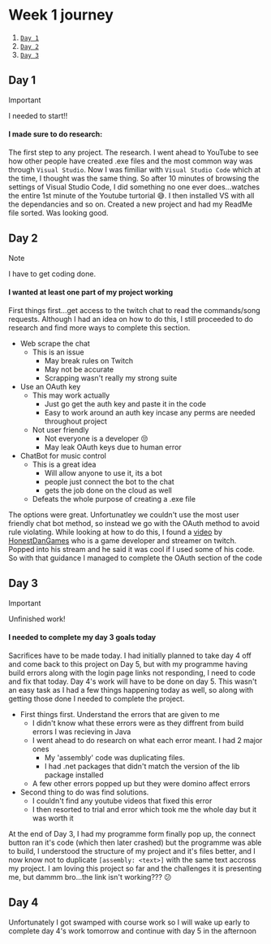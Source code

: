 # Week 1 journey
1. [`Day 1`](#day-1)
2. [`Day 2`](#day-2)
3. [`Day 3`](#day-3)

## Day 1
> [!IMPORTANT]
> I needed to start!!
#### I made sure to do research:
The first step to any project. The research. I went ahead to YouTube to see how other people have created .exe files and the most common way was through `Visual Studio`. Now I was fimiliar with `Visual Studio Code` which at the time, I thought was the same thing. So after 10 minutes of browsing the settings of Visual Studio Code, I did something no one ever does...watches the entire 1st minute of the Youtube turtorial :sweat_smile:. I then installed VS with all the dependancies and so on. Created a new project and had my ReadMe file sorted. Was looking good.

## Day 2
> [!NOTE]
> I have to get coding done.
#### I wanted at least one part of my project working
First things first...get access to the twitch chat to read the commands/song requests. Although I had an idea on how to do this, I still proceeded to do research and find more ways to complete this section.
- Web scrape the chat
  - This is an issue
    - May break rules on Twitch
    - May not be accurate
    - Scrapping wasn't really my strong suite
- Use an OAuth key
  - This may work actually
    - Just go get the auth key and paste it in the code
    - Easy to work around an auth key incase any perms are needed throughout project
  - Not user friendly
    - Not everyone is a developer :unamused:
    - May leak OAuth keys due to human error
- ChatBot for music control
  - This is a great idea
    - Will allow anyone to use it, its a bot
    - people just connect the bot to the chat
    - gets the job done on the cloud as well
  - Defeats the whole purpose of creating a .exe file

The options were great. Unfortunatley we couldn't use the most user friendly chat bot method, so instead we go with the OAuth method to avoid rule violating.
While looking at how to do this, I found a [video](https://www.youtube.com/watch?v=Ufgq6_QhVKw) by [HonestDanGames](https://www.twitch.tv/honestdangames) who is a game developer and streamer on twitch. Popped into his stream and he said it was cool if I used some of his code. So with that guidance I managed to complete the OAuth section of the code

## Day 3
> [!IMPORTANT]
> Unfinished work!
#### I needed to complete my day 3 goals today
Sacrifices have to be made today. I had initially planned to take day 4 off and come back to this project on Day 5, but with my programme having build errors along with the login page links not responding, I need to code and fix that today. Day 4's work will have to be done on day 5. This wasn't an easy task as I had a few things happening today as well, so along with getting those done I needed to complete the project.
- First things first. Understand the errors that are given to me
  - I didn't know what these errors were as they diffrent from build errors I was recieving in Java
  - I went ahead to do research on what each error meant. I had 2 major ones
    - My 'assembly' code was duplicating files.
    - I had .net packages that didn't match the version of the lib package installed
  - A few other errors popped up but they were domino affect errors
- Second thing to do was find solutions.
  - I couldn't find any youtube videos that fixed this error
  - I then resorted to trial and error which took me the whole day but it was worth it

At the end of Day 3, I had my programme form finally pop up, the connect button ran it's code (which then later crashed) but the programme was able to build, I understood the structure of my project and it's files better, and I now know not to duplicate ```[assembly: <text>]``` with the same text accross my project.
I am loving this project so far and the challenges it is presenting me, but dammm bro...the link isn't working??? :confused:

## Day 4
Unfortunately I got swamped with course work so I will wake up early to complete day 4's work tomorrow and continue with day 5 in the afternoon
